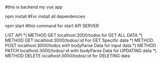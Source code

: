 #this is backend my vue app

npm install 
#For install all dependencies

npm start 
#this command for start API SERVER

LIST API
*) METHOD GET localhost:3000/todos
    for GET ALL DATA
*) METHOD GET localhost:3000/todos/:id
    For GET Specific data
*) METHOD POST localhost:3000/todos 
   with bodyParse Data for input data
*) METHOD PATCH localhost:3000/todos/:id
   with bodyParse Data for UPDATING data
*) METHOD DELETE localhost:3000/todos/:id
   for DELETING data
